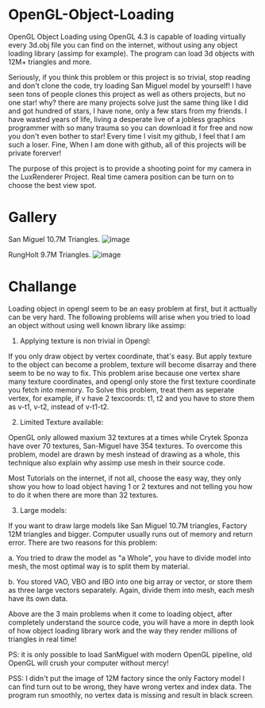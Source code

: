 # OpenGL-Object-Loading
OpenGL Object Loading using OpenGL 4.3 is capable of loading virtually every 3d.obj file you can find on the internet, without using any object loading library (assimp for example). The program can load 3d objects with 12M+ triangles and more.

Seriously, if you think this problem or this project is so trivial, stop reading and don't clone the code, try loading San Miguel model by yourself! I have seen tons of people clones this project as well as others projects, but no one star! why? there are many projects solve just the same thing like I did and got hundred of stars, I have none, only a few stars from my friends. I have wasted years of life, living a desperate live of a jobless graphics programmer with so many trauma so you can download it for free and now you don't even bother to star! Every time I visit my github, I feel that I am such a loser. Fine, When I am done with github, all of this projects will be private forerver! 

The purpose of this project is to provide a shooting point for my camera in the LuxRenderer Project. Real time camera position can be turn on to choose the best view spot. 


# Gallery

San Miguel 10.7M Triangles.
![image](https://user-images.githubusercontent.com/93391908/140255256-d7cb524f-a53d-428e-ae15-4ee86b3ee16e.png)

RungHolt 9.7M Triangles.
![image](https://user-images.githubusercontent.com/93391908/140255628-4f5f732f-2f60-4cf8-a5ac-247b901d3179.png)

# Challange
Loading object in opengl seem to be an easy problem at first, but it acttually can be very hard. The following problems will arise when you tried to load an object without using well known library like assimp:

1. Applying texture is non trivial in Opengl:
 
If you only draw object by vertex coordinate, that's easy. But apply texture to the object can become a problem, texture will become disarray and there seem to be no way to fix. This problem arise because one vertex share many texture coordinates, and opengl only store the first texture coordinate you fetch into memory. 
To Solve this problem, treat them as seperate vertex, for example, if v have 2 texcoords: t1, t2 and you have to store them as v-t1, v-t2, instead of v-t1-t2.

2. Limited Texture available:

OpenGL only allowed maxium 32 textures at a times while Crytek Sponza have over 70 textures, San-Miguel have 354 textures. To overcome this problem, model are drawn by mesh instead of drawing as a whole, this technique also explain why assimp use mesh in their source code.

Most Tutorials on the internet, if not all, choose the easy way, they only show you how to load object having 1 or 2 textures and not telling you how to do it when there are more than 32 textures.

3. Large models:

If you want to draw large models like San Miguel 10.7M triangles, Factory 12M triangles and bigger. Computer usually runs out of memory and return error. There are two reasons for this problem:

a. You tried to draw the model as "a Whole", you have to divide model into mesh, the most optimal way is to split them by material.

b. You stored VAO, VBO and IBO into one big array or vector, or store them as three large vectors separately. Again, divide them into mesh, each mesh have its own data.

Above are the 3 main problems when it come to loading object, after completely understand the source code, you will have a more in depth look of how object loading library work and the way they render millions of triangles in real time! 

PS: it is only possible to load SanMiguel with modern OpenGL pipeline, old OpenGL will crush your computer without mercy!

PSS: I didn't put the image of 12M factory since the only Factory model I can find turn out to be wrong, they have wrong vertex and index data. The program run smoothly, no vertex data is missing and result in black screen.
